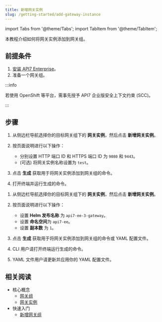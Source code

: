 ```yaml
---
title: 新增网关实例
slug: /getting-started/add-gateway-instance
---
```


import Tabs from '@theme/Tabs';
import TabItem from '@theme/TabItem';

本教程介绍如何将网关实例添加到网关组。

## 前提条件

1. [安装 API7 Enterprise](./install-api7-ee.md)。
2. 准备一个网关组。

:::info

若使用 OpenShift 等平台，需事先授予 API7 企业版安全上下文约束 (SCC)。

:::

## 步骤

<Tabs>
<TabItem value="docker" label="Docker" default>

1. 从侧边栏导航选择你的目标网关组下的 **网关实例**，然后点击 **新增网关实例**。
2. 按页面说明进行以下操作：

    * 分别设置 HTTP 端口 ID 和 HTTPS 端口 ID 为 `9080` 和 `9443`。
    * (可选) 将网关实例名称设置为 `test`。

4. 点击 **生成** 获取用于将网关实例添加到网关组的命令。
5. 打开终端并运行生成的命令。

</TabItem>

<TabItem value="k8s" label="Kubernetes">

1. 从侧边栏导航选择你的目标网关组下的 **网关实例**，然后点击 **新增网关实例**。
2. 按页面说明进行以下操作：

    * 设置 **Helm 发布名称** 为 `api7-ee-3-gateway`。
    * 设置 **命名空间**为 `api7-ee`。
    * 设置 **副本数** 为 `1`。

4. 点击 **生成** 获取用于将网关实例添加到网关组的命令或 YAML 配置文件。
5. CLI 用户请打开终端运行生成的命令。
6. YAML 文件用户请更新并应用你的 YAML 配置文件。

</TabItem>
</Tabs>

## 相关阅读

- 核心概念
  - [网关组](../key-concepts/gateway-groups.md)
  - [网关实例](../key-concepts/gateway-instances.md)
- 快速入门
  - [新增网关组](add-gateway-group.md)
